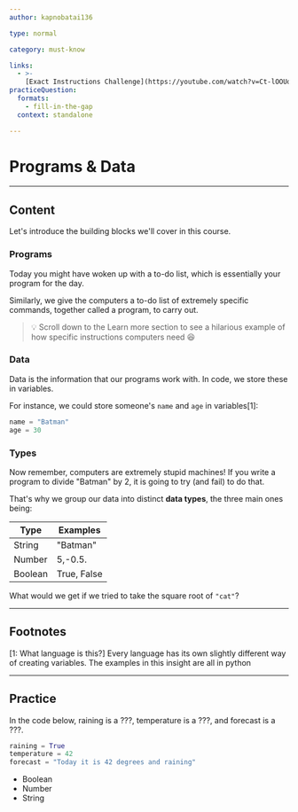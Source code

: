 ```yaml
---
author: kapnobatai136

type: normal

category: must-know

links:
  - >-
    [Exact Instructions Challenge](https://youtube.com/watch?v=Ct-lOOUqmyY){video}
practiceQuestion:
  formats:
    - fill-in-the-gap
  context: standalone

---
```


# Programs & Data

---
## Content

Let's introduce the building blocks we'll cover in this course.


### Programs

Today you might have woken up with a to-do list, which is essentially your program for the day.

Similarly, we give the computers a to-do list of extremely specific commands, together called a program, to carry out.


> 💡 Scroll down to the Learn more section to see a hilarious example of how specific instructions computers need 😆


### Data

Data is the information that our programs work with. In code, we store these in variables.

For instance, we could store someone's `name` and `age` in variables[1]:
```python
name = "Batman"
age = 30
```


### Types

Now remember, computers are extremely stupid machines! If you write a program to divide "Batman" by 2, it is going to try (and fail) to do that.

That's why we group our data into distinct **data types**, the three main ones being:

| Type    | Examples    |
| ------- | ----------- |
| String  | "Batman"    |
| Number  | 5,-0.5.     |
| Boolean | True, False |

What would we get if we tried to take the square root of `"cat"`?

---
## Footnotes

[1: What language is this?]
Every language has its own slightly different way of creating variables. The examples in this insight are all in python


---

## Practice

In the code below, raining is a ???, temperature is a ???, and forecast is a ???.
```python
raining = True
temperature = 42
forecast = "Today it is 42 degrees and raining"
```

- Boolean
- Number
- String



